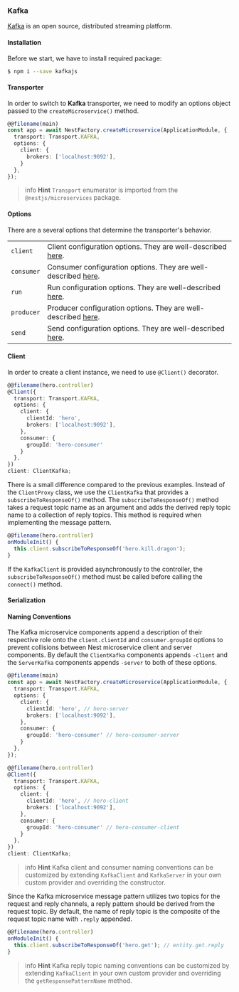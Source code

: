 ### Kafka

[Kafka](https://kafka.apache.org/) is an open source, distributed streaming platform.

#### Installation

Before we start, we have to install required package:

```bash
$ npm i --save kafkajs
```

#### Transporter

In order to switch to **Kafka** transporter, we need to modify an options object passed to the `createMicroservice()` method.

```typescript
@@filename(main)
const app = await NestFactory.createMicroservice(ApplicationModule, {
  transport: Transport.KAFKA,
  options: {
    client: {
      brokers: ['localhost:9092'],
    }
  },
});
```

> info **Hint** `Transport` enumerator is imported from the `@nestjs/microservices` package.

#### Options

There are a several options that determine the transporter's behavior.

<table>
  <tr>
    <td><code>client</code></td>
    <td>Client configuration options. They are well-described
      <a
        href="https://kafka.js.org/docs/configuration"
        rel="nofollow"
        target="blank"
        >here</a
      >.</td>
  </tr>
  <tr>
    <td><code>consumer</code></td>
    <td>Consumer configuration options. They are well-described
      <a
        href="https://kafka.js.org/docs/consuming#a-name-options-a-options"
        rel="nofollow"
        target="blank"
        >here</a
      >.</td>
  </tr>
  <tr>
    <td><code>run</code></td>
    <td>Run configuration options. They are well-described
      <a
        href="https://kafka.js.org/docs/consuming"
        rel="nofollow"
        target="blank"
        >here</a
      >.</td>
  </tr>
  <tr>
    <td><code>producer</code></td>
    <td>Producer configuration options. They are well-described
      <a
        href="https://kafka.js.org/docs/producing#options"
        rel="nofollow"
        target="blank"
        >here</a
      >.</td>
  </tr>
  <tr>
    <td><code>send</code></td>
    <td>Send configuration options. They are well-described
      <a
        href="https://kafka.js.org/docs/producing#options"
        rel="nofollow"
        target="blank"
        >here</a
      >.</td>
  </tr>
</table>

#### Client

In order to create a client instance, we need to use `@Client()` decorator.

```typescript
@@filename(hero.controller)
@Client({
  transport: Transport.KAFKA,
  options: {
    client: {
      clientId: 'hero',
      brokers: ['localhost:9092'],
    },
    consumer: {
      groupId: 'hero-consumer'
    }
  },
})
client: ClientKafka;
```

There is a small difference compared to the previous examples. Instead of the `ClientProxy` class, we use the `ClientKafka` that provides a `subscribeToResponseOf()` method. The `subscribeToResponseOf()` method takes a request topic name as an argument and adds the derived reply topic name to a collection of reply topics.  This method is required when implementing the message pattern.

```typescript
@@filename(hero.controller)
onModuleInit() {
  this.client.subscribeToResponseOf('hero.kill.dragon');
}
```

If the `KafkaClient` is provided asynchronously to the controller, the `subscribeToResponseOf()` method must be called before calling the `connect()` method.

#### Serialization


#### Naming Conventions
The Kafka microservice components append a description of their respective role onto the `client.clientId` and `consumer.groupId` options to prevent collisions between Nest microservice client and server components.  By default the `ClientKafka` components appends `-client` and the `ServerKafka` components appends `-server` to both of these options.

```typescript
@@filename(main)
const app = await NestFactory.createMicroservice(ApplicationModule, {
  transport: Transport.KAFKA,
  options: {
    client: {
      clientId: 'hero', // hero-server
      brokers: ['localhost:9092'],
    },
    consumer: {
      groupId: 'hero-consumer' // hero-consumer-server
    }
  },
});
```

```typescript
@@filename(hero.controller)
@Client({
  transport: Transport.KAFKA,
  options: {
    client: {
      clientId: 'hero', // hero-client
      brokers: ['localhost:9092'],
    },
    consumer: {
      groupId: 'hero-consumer' // hero-consumer-client
    }
  },
})
client: ClientKafka;
```
> info **Hint** Kafka client and consumer naming conventions can be customized by extending `KafkaClient` and `KafkaServer` in your own custom provider and overriding the constructor.


Since the Kafka microservice message pattern utilizes two topics for the request and reply channels, a reply pattern should be derived from the request topic.  By default, the name of reply topic is the composite of the request topic name with `.reply` appended.

```typescript
@@filename(hero.controller)
onModuleInit() {
  this.client.subscribeToResponseOf('hero.get'); // entity.get.reply
}
```
> info **Hint** Kafka reply topic naming conventions can be customized by extending `KafkaClient` in your own custom provider and overriding the `getResponsePatternName` method.